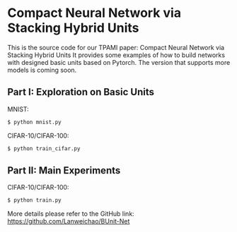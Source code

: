 # Compact Neural Network via Stacking Hybrid Units
This is the source code for our TPAMI paper: Compact Neural Network via Stacking Hybrid Units
It provides some examples of how to build networks with designed basic units based on Pytorch. The version that supports more models is coming soon.

## Part I: Exploration on Basic Units
MNIST:
```bash
$ python mnist.py
```
CIFAR-10/CIFAR-100:
```bash
$ python train_cifar.py
```
## Part II: Main Experiments
CIFAR-10/CIFAR-100:
```bash
$ python train.py
```
More details please refer to the GitHub link: https://github.com/Lanweichao/BUnit-Net

